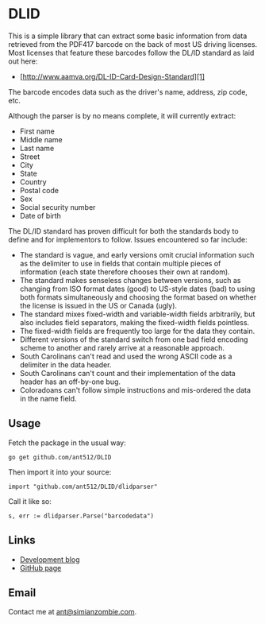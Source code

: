 DLID
====

This is a simple library that can extract some basic information from data
retrieved from the PDF417 barcode on the back of most US driving licenses.  Most
licenses that feature these barcodes follow the DL/ID standard as laid out here:

 * [http://www.aamva.org/DL-ID-Card-Design-Standard][1]

 [1]: http://www.aamva.org/DL-ID-Card-Design-Standard

The barcode encodes data such as the driver's name, address, zip code, etc.

Although the parser is by no means complete, it will currently extract:

 - First name
 - Middle name
 - Last name
 - Street
 - City
 - State
 - Country
 - Postal code
 - Sex
 - Social security number
 - Date of birth

The DL/ID standard has proven difficult for both the standards body to define
and for implementors to follow.  Issues encountered so far include:

 - The standard is vague, and early versions omit crucial information such as
   the delimiter to use in fields that contain multiple pieces of information
   (each state therefore chooses their own at random).
 - The standard makes senseless changes between versions, such as changing from
   ISO format dates (good) to US-style dates (bad) to using both formats
   simultaneously and choosing the format based on whether the license is issued
   in the US or Canada (ugly).
 - The standard mixes fixed-width and variable-width fields arbitrarily, but
   also includes field separators, making the fixed-width fields pointless.
 - The fixed-width fields are frequently too large for the data they contain.
 - Different versions of the standard switch from one bad field encoding scheme
   to another and rarely arrive at a reasonable approach.
 - South Carolinans can't read and used the wrong ASCII code as a delimiter in
   the data header.
 - South Carolinans can't count and their implementation of the data header has
   an off-by-one bug.
 - Coloradoans can't follow simple instructions and mis-ordered the data in the
   name field.


Usage
-----

Fetch the package in the usual way:

    go get github.com/ant512/DLID

Then import it into your source:

    import "github.com/ant512/DLID/dlidparser"

Call it like so:

    s, err := dlidparser.Parse("barcodedata")


Links
-----

 - [Development blog][2]
 - [GitHub page][3]

  [2]: http://simianzombie.com
  [3]: http://github.com/ant512/DLID


Email
-----

  Contact me at <ant@simianzombie.com>.
